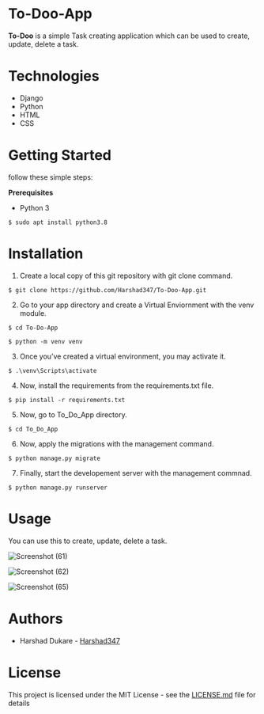 # To-Doo-App
**To-Doo** is a simple Task creating application which can be used to create, update, delete a task. 

# Technologies
- Django
- Python
- HTML
- CSS

# Getting Started
follow these simple steps:

**Prerequisites**
- Python 3

`
$ sudo apt install python3.8
`

# Installation
1. Create a local copy of this git repository with git clone command.

`
$ git clone https://github.com/Harshad347/To-Doo-App.git
`

2. Go to your app directory and create a Virtual Enviornment with the venv module.

`
$ cd To-Do-App
`

`
$ python -m venv venv
`

3. Once you’ve created a virtual environment, you may activate it.

`
$ .\venv\Scripts\activate
`

4. Now, install the requirements from the requirements.txt file.

`
$ pip install -r requirements.txt
`

5. Now,  go to To_Do_App directory.

`
$ cd To_Do_App
`

6. Now, apply the migrations with the management command.
 
`
$ python manage.py migrate
`

7. Finally, start the developement server with the management commnad.

`
$ python manage.py runserver
`

# Usage
You can use this to create, update, delete a task.

![Screenshot (61)](https://user-images.githubusercontent.com/78790378/122609697-07d7f080-d09c-11eb-842b-caad06216d32.png)

![Screenshot (62)](https://user-images.githubusercontent.com/78790378/122609788-2f2ebd80-d09c-11eb-8daa-3964bfc8da3c.png)

![Screenshot (65)](https://user-images.githubusercontent.com/78790378/122609806-3655cb80-d09c-11eb-9e4b-fd72cc3e64d6.png)

# Authors
- Harshad Dukare - [Harshad347](https://github.com/Harshad347/)

# License
This project is licensed under the MIT License - see the [LICENSE.md](LICENSE) file for details
